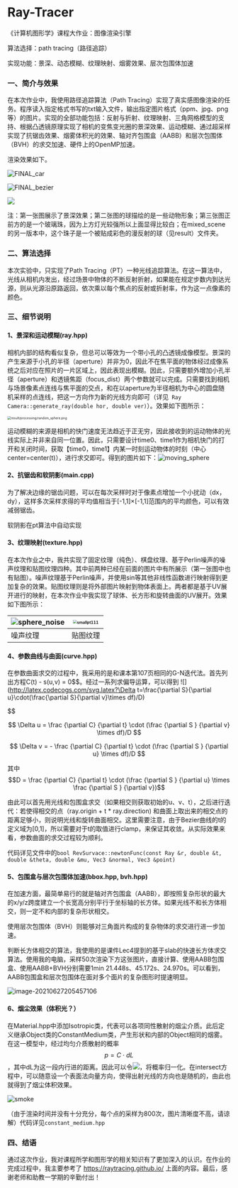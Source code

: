 # Ray-Tracer
《计算机图形学》课程大作业：图像渲染引擎

算法选择：path tracing（路径追踪）

实现功能：景深、动态模糊、纹理映射、烟雾效果、层次包围体加速



### 一、简介与效果

在本次作业中，我使用路径追踪算法（Path Tracing）实现了真实感图像渲染的任务。程序读入指定格式书写的txt输入文件，输出指定图片格式（ppm、jpg、png等）的图片。实现的全部功能包括：反射与折射、纹理映射、三角网格模型的支持、根据凸透镜原理实现了相机的变焦变光圈的景深效果、运动模糊、通过超采样实现了抗锯齿效果、烟雾体积光的效果、轴对齐包围盒（AABB）和层次包围体（BVH）的求交加速、硬件上的OpenMP加速。

渲染效果如下。

![FINAL_car](result/FINAL_car.jpg)

![FINAL_bezier](result/FINAL_bezier.png)

![](result/FINAL_mixed_scene2.png)

注：第一张图展示了景深效果；第二张图的球描绘的是一些动物形象；第三张图正前方的是一个玻璃珠，因为上方灯光较强所以上面显得比较白；在mixed_scene的另一版本中，这个珠子是一个被贴成彩色的漫反射的球（见result）文件夹。

### 二、算法选择

本次实验中，只实现了Path Tracing（PT）一种光线追踪算法。在这一算法中，光线从相机内发出，经过场景中物体的不断反射折射，如果能在规定步数内到达光源，则从光源沿原路返回，依次乘以每个焦点的反射或折射率，作为这一点像素的颜色。


### 三、细节说明

#### 1、景深和运动模糊(ray.hpp)

相机内部的结构看似复杂，但总可以等效为一个带小孔的凸透镜成像模型。景深的产生来源于小孔的半径（aperture）并非为0，因此不在焦平面的物体经过成像系统之后对应在照片的一片区域上，因此表现出模糊。因此，只需要额外增加小孔半径（aperture）和透镜焦距（focus_dist）两个参数就可以完成。只需要找到相机与场景像素点连线与焦平面的交点，和在以aperture为半径相机为中心的圆盘随机采样的点连线，把这一方向作为新的光线方向即可（详见` Ray Camera::generate_ray(double hor, double ver)`）。效果如下图所示：

<img src="result/processing/random_sphere.png" alt="result/processing/random_sphere.png" style="zoom:50%;" />

运动模糊的来源是相机的快门速度无法趋近于正无穷，因此接收到的运动物体的光线实际上并非来自同一位置。因此，只需要设计time0、time1作为相机快门的打开和关闭时间，获取【time0，time1】内某一时刻运动物体的时刻（中心center=center(t)），进行求交即可。得到的图片如下：![moving_sphere](result/processing/moving_sphere.png)

#### 2、抗锯齿和软阴影(main.cpp)

为了解决边缘的锯齿问题，可以在每次采样时对于像素点增加一个小扰动（dx，dy），这样多次采样求得的平均值相当于[-1,1]×[-1,1]范围内的平均颜色，可以有效减弱锯齿。

软阴影在pt算法中自动实现

#### 3、纹理映射(texture.hpp)

在本次作业之中，我共实现了固定纹理（纯色）、棋盘纹理、基于Perlin噪声的噪声纹理和贴图纹理四种。其中前两种已经在前面的图片中有所展示（第一张图中也有贴图）。噪声纹理基于Perlin噪声，并使用sin等其他非线性函数进行映射得到更加复杂的效果。贴图纹理则是将外部图片映射到物体表面上。两者都是基于UV展开进行的映射，在本次作业中我实现了球体、长方形和旋转曲面的UV展开。效果如下图所示：

| ![sphere_noise](result/processing/sphere_noise.png) | <img src="result/processing/smallpt111.png" alt="smallpt111" style="zoom: 55%;" /> |
| ------------------------------------------------------------ | ------------------------------------------------------------ |
| 噪声纹理                                                     | 贴图纹理                                                     |

#### 4、参数曲线与曲面(curve.hpp)

在参数曲面求交的过程中，我采用的是和课本第107页相同的G-N迭代法。首先列出方程C(t) - s(u,v) = 0$$。经过一系列求偏导运算，可以得到
![](http://latex.codecogs.com/svg.latex?\Delta t=\frac{\partial S}{\partial u}\cdot(\frac{\partial S}{\partial v}\times df)/D)

$$

$$
\Delta u = \frac {\partial C} {\partial t} \cdot (\frac {\partial S } {\partial v} \times df)/D
$$

$$
\Delta v = - \frac {\partial C} {\partial t} \cdot (\frac {\partial S } {\partial u} \times df)/D
$$

其中$$D = \frac {\partial C} {\partial t} \cdot (\frac {\partial S } {\partial u} \times \frac {\partial S } {\partial v})$$

由此可以首先用光线和包围盒求交（如果相交则获取初始的u、v、t），之后进行迭代：若使得相交的点（ray.origin + t * ray.direction) 和曲面上取出来的相交点的距离足够小，则说明光线和旋转曲面相交。这里需要注意，由于Bezier曲线的t的定义域为[0,1]，所以需要对于t的取值进行clamp，来保证其收敛。从实际效果来看，参数曲面的求交过程较为顺利。

代码详见文件中的`bool RevSurvace::newtonFunc(const Ray &r, double &t, double &theta, double &mu, Vec3 &normal, Vec3 &point)`  

#### 5、包围盒与层次包围体加速(bbox.hpp, bvh.hpp)

在加速方面，最简单易行的就是轴对齐包围盒（AABB），即按照复杂形状的最大的x/y/z跨度建立一个长宽高分别平行于坐标轴的长方体。如果光线不和长方体相交，则一定不和内部的复杂形状相交。

使用层次包围体（BVH）则能够对三角面片构成的复杂物体的求交进行进一步加速。

判断长方体相交的算法，我使用的是课件Lec4提到的基于slab的快速长方体求交算法。使用我的电脑，采样50次渲染下方这张图片，直接计算、使用AABB包围盒、使用AABB+BVH分别需要1min 21.448s、45.172s、24.970s。可以看到，AABB包围盒和层次包围体在面对多个面片的复杂图形时提速明显。

![image-20210627205457106](result/processing/test_speed.png)



#### 6、烟尘效果（体积光？）

在Material.hpp中添加Isotropic类，代表可以各项同性散射的烟尘介质。此后定义继承Object类的ConstantMedium类，产生形状和内部的Object相同的烟雾。在这一模型中，经过均匀介质散射的概率$$p = C\cdot dL$$，其中dL为这一段内行进的距离。因此可以令![](http://latex.codecogs.com/svg.latex?C=\frac{1}{t_2-t_1})，将概率归一化。在intersect方程中，可以随意设一个表面法向量方向，使得出射光线的方向也是随机的，由此也就得到了烟尘体积效果。

![smoke](result/processing/smoke.png)

（由于渲染时间并没有十分充分，每个点的采样为800次，图片清晰度不高，请谅解）代码详见`constant_medium.hpp`

### 四、结语

通过这次作业，我对课程所学和图形学的相关知识有了更加深入的认识。在作业的完成过程中，我主要参考了 https://raytracing.github.io/ 上面的内容。最后，感谢老师和助教一学期的辛勤付出！

